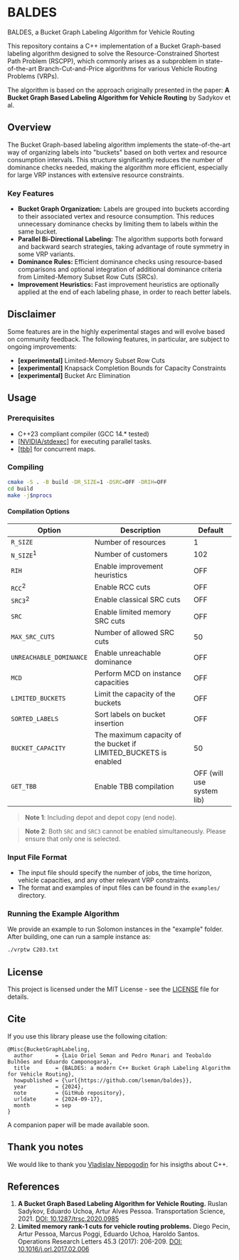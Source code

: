 # BALDES

BALDES, a Bucket Graph Labeling Algorithm for Vehicle Routing

This repository contains a C++ implementation of a Bucket Graph-based labeling algorithm designed to solve the Resource-Constrained Shortest Path Problem (RSCPP), which commonly arises as a subproblem in state-of-the-art Branch-Cut-and-Price algorithms for various Vehicle Routing Problems (VRPs).

The algorithm is based on the approach originally presented in the paper: **A Bucket Graph Based Labeling Algorithm for Vehicle Routing** by Sadykov et al.

## Overview

The Bucket Graph-based labeling algorithm implements the state-of-the-art way of organizing labels into "buckets" based on both vertex and resource consumption intervals. This structure significantly reduces the number of dominance checks needed, making the algorithm more efficient, especially for large VRP instances with extensive resource constraints.

### Key Features

- **Bucket Graph Organization:** Labels are grouped into buckets according to their associated vertex and resource consumption. This reduces unnecessary dominance checks by limiting them to labels within the same bucket.
- **Parallel Bi-Directional Labeling:** The algorithm supports both forward and backward search strategies, taking advantage of route symmetry in some VRP variants.
- **Dominance Rules:** Efficient dominance checks using resource-based comparisons and optional integration of additional dominance criteria from Limited-Memory Subset Row Cuts (SRCs).
- **Improvement Heuristics:** Fast improvement heuristics are optionally applied at the end of each labeling phase, in order to reach better labels.

## Disclaimer

Some features are in the highly experimental stages and will evolve based on community feedback. The following features, in particular, are subject to ongoing improvements:

- **[experimental]** Limited-Memory Subset Row Cuts
- **[experimental]** Knapsack Completion Bounds for Capacity Constraints
- **[experimental]** Bucket Arc Elimination

## Usage

### Prerequisites

- C++23 compliant compiler (GCC 14.* tested)
- [[NVIDIA/stdexec]](https://github.com/NVIDIA/stdexec) for executing parallel tasks.
- [[tbb]](https://github.com/oneapi-src/oneTBB) for concurrent maps.

### Compiling

```bash
cmake -S . -B build -DR_SIZE=1 -DSRC=OFF -DRIH=OFF
cd build
make -j$nprocs
```

#### Compilation Options

| Option                    | Description                     | Default |
|---------------------------|----------------------------------------------------|---------|
| `R_SIZE`                  | Number of resources             | 1       |
| `N_SIZE`$^1$                  | Number of customers   | 102     |
| `RIH`                     | Enable improvement heuristics   | OFF     |
| `RCC`$^2$                     | Enable RCC cuts                 | OFF     |
| `SRC3`$^2$                    | Enable classical SRC cuts       | OFF     |
| `SRC`                     | Enable limited memory SRC cuts  | OFF     |
| `MAX_SRC_CUTS`            | Number of allowed SRC cuts      | 50      |
| `UNREACHABLE_DOMINANCE`   | Enable unreachable dominance    | OFF     |
| `MCD`                     | Perform MCD on instance capacities | OFF |
| `LIMITED_BUCKETS`         | Limit the capacity of the buckets  | OFF |
| `SORTED_LABELS`           | Sort labels on bucket insertion | OFF     |
| `BUCKET_CAPACITY`         | The maximum capacity of the bucket if LIMITED_BUCKETS is enabled | 50 |
| `GET_TBB`                 | Enable TBB compilation          | OFF (will use system lib)  |

> **Note 1**: Including depot and depot copy (end node).

> **Note 2**: Both `SRC` and `SRC3` cannot be enabled simultaneously. Please ensure that only one is selected.

### Input File Format

- The input file should specify the number of jobs, the time horizon, vehicle capacities, and any other relevant VRP constraints.
- The format and examples of input files can be found in the `examples/` directory.

### Running the Example Algorithm

We provide an example to run Solomon instances in the "example" folder. After building, one can run a sample instance as:

```bash
./vrptw C203.txt
```

## License

This project is licensed under the MIT License - see the [LICENSE](LICENSE) file for details.

## Cite

If you use this library please use the following citation:

```
@Misc{BucketGraphLabeling,
  author       = {Laio Oriel Seman and Pedro Munari and Teobaldo Bulhões and Eduardo Camponogara},
  title        = {BALDES: a modern C++ Bucket Graph Labeling Algorithm for Vehicle Routing},
  howpublished = {\url{https://github.com/lseman/baldes}},
  year         = {2024},
  note         = {GitHub repository},
  urldate      = {2024-09-17},
  month        = sep
}
```

A companion paper will be made available soon.

## Thank you notes

We would like to thank you [Vladislav Nepogodin](https://github.com/vnepogodin) for his insigths about C++.

## References

1. **A Bucket Graph Based Labeling Algorithm for Vehicle Routing.** Ruslan Sadykov, Eduardo Uchoa, Artur Alves Pessoa. Transportation Science, 2021. [DOI: 10.1287/trsc.2020.0985](https://doi.org/10.1287/trsc.2020.0985)
2. **Limited memory rank-1 cuts for vehicle routing problems.** Diego Pecin, Artur Pessoa, Marcus Poggi, Eduardo Uchoa, Haroldo Santos. Operations Research Letters 45.3 (2017): 206-209. [DOI: 10.1016/j.orl.2017.02.006](https://doi.org/10.1016/j.orl.2017.02.006)